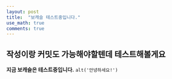 ```yaml
---
layout: post
title:  "보캐슬 테스트중입니다."
use_math: true
comments: true
---
```

## 작성이랑 커밋도 가능해야할텐데 테스트해볼게요
**지금 보캐슬은 테스트중입니다.**
`alt('안녕하세요!')`
